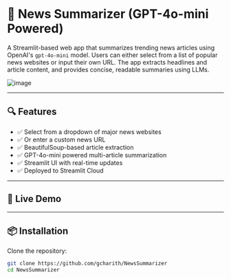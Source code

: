 # 📰 News Summarizer (GPT-4o-mini Powered)

A Streamlit-based web app that summarizes trending news articles using OpenAI's `gpt-4o-mini` model. Users can either select from a list of popular news websites or input their own URL. The app extracts headlines and article content, and provides concise, readable summaries using LLMs.

![image](https://github.com/user-attachments/assets/c140b27a-617b-46d3-9135-a81d9f713108)

---

## 🔍 Features

- ✅ Select from a dropdown of major news websites
- ✅ Or enter a custom news URL
- ✅ BeautifulSoup-based article extraction
- ✅ GPT-4o-mini powered multi-article summarization
- ✅ Streamlit UI with real-time updates
- ✅ Deployed to Streamlit Cloud

---

## 🚀 Live Demo



---

## 📦 Installation

Clone the repository:

```bash
git clone https://github.com/gcharith/NewsSummarizer
cd NewsSummarizer
